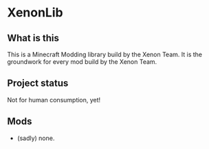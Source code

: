 # XenonLib


## What is this

This is a Minecraft Modding library build by the Xenon Team.
It is the groundwork for every mod build by the Xenon Team.


## Project status

Not for human consumption, yet!

## Mods

* (sadly) none.
